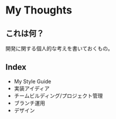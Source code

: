 # My Thoughts

## これは何？

開発に関する個人的な考えを書いておくもの。

## Index

- My Style Guide
- 実装アイディア
- チームビルディング/プロジェクト管理
- ブランチ運用
- デザイン

